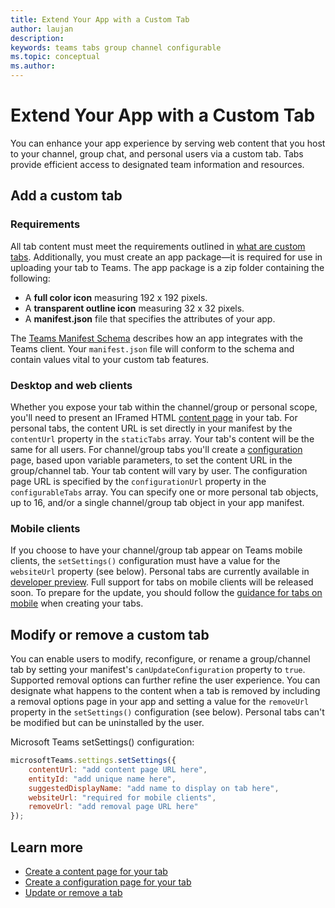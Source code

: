 ```yaml
---
title: Extend Your App with a Custom Tab
author: laujan
description: 
keywords: teams tabs group channel configurable 
ms.topic: conceptual
ms.author: 
---
```

# Extend Your App with a Custom Tab

You can enhance your app experience by serving web content that you host to your channel, group chat, and personal users via a custom tab. Tabs provide efficient access to designated team information and resources.

## Add a custom tab

### Requirements

All tab content must meet the requirements outlined in [what are custom tabs](~/tabs/what-are-custom-tabs.md#tab-content-requirement). Additionally, you must create an app package—it is required for use in uploading your tab to Teams.  The app package is a zip folder containing the following:

- A **full color icon** measuring 192 x 192 pixels.
- A **transparent outline icon** measuring 32 x 32 pixels.
- A **manifest.json** file that specifies the attributes of your app.

The [Teams Manifest Schema](/resources/schema/manifest-schema.md) describes how an app integrates with the Teams client. Your `manifest.json` file will conform to the schema and contain values vital to your custom tab features.

### Desktop and web clients

Whether you expose your tab within the channel/group or personal scope, you'll need to present an IFramed HTML [content page](foo.md) in your tab. For personal tabs, the content URL is set directly in your manifest by the `contentUrl` property in the `staticTabs` array. Your tab's content will be the same for all users. For channel/group tabs you'll create a [configuration](foo.md) page, based upon variable parameters, to set the content URL in the group/channel tab. Your tab content will vary by user. The configuration page URL is specified by the  `configurationUrl` property in the `configurableTabs` array. You can specify one or more personal tab objects, up to 16, and/or a single channel/group tab object in your app manifest.

### Mobile clients

If you choose to have your channel/group tab appear on Teams mobile clients, the `setSettings()` configuration must have a value for the `websiteUrl` property (see below). Personal tabs are currently available in [developer preview](~/resources/dev-preview/developer-preview-intro.md). Full support for tabs on mobile clients will be released soon. To prepare for the update, you should follow the [guidance for tabs on mobile](~/resources/design/framework/tabs-mobile.md) when creating your tabs.

## Modify or remove a custom tab

You can enable users to modify, reconfigure, or rename a group/channel tab by setting your manifest's `canUpdateConfiguration` property to `true`. Supported removal options can further refine the user experience. You can designate what happens to the content when a tab is removed by including a removal options page in your app and setting a value for the `removeUrl` property in the  `setSettings()` configuration (see below). Personal tabs can't be modified but can be uninstalled by the user.

Microsoft Teams setSettings() configuration:

```javascript
microsoftTeams.settings.setSettings({
    contentUrl: "add content page URL here",
    entityId: "add unique name here",
    suggestedDisplayName: "add name to display on tab here",
    websiteUrl: "required for mobile clients",
    removeUrl: "add removal page URL here"
});
```

## Learn more

- [Create a content page for your tab](foo.md)
- [Create a configuration page for your tab](foo.md)
- [Update or remove a tab](foo.md)
